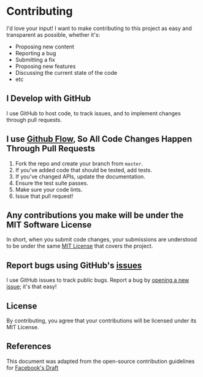 # Contributing
I'd love your input! I want to make contributing to this project as easy and transparent as possible, whether it's:

- Proposing new content
- Reporting a bug
- Submitting a fix
- Proposing new features
- Discussing the current state of the code
- etc

## I Develop with GitHub
I use GitHub to host code, to track issues, and to implement changes through pull requests.

## I use [Github Flow](https://guides.github.com/introduction/flow/index.html), So All Code Changes Happen Through Pull Requests

1. Fork the repo and create your branch from `master`.
2. If you've added code that should be tested, add tests.
3. If you've changed APIs, update the documentation.
4. Ensure the test suite passes.
5. Make sure your code lints.
6. Issue that pull request!

## Any contributions you make will be under the MIT Software License
In short, when you submit code changes, your submissions are understood to be under the same [MIT License](http://choosealicense.com/licenses/mit/) that covers the project. 

## Report bugs using GitHub's [issues](https://github.com/pmarsceill/pmarsceill/issues)
I use GitHub issues to track public bugs. Report a bug by [opening a new issue](https://github.com/CS-1030/CS-1030.github.io/issues/new); it's that easy!

## License
By contributing, you agree that your contributions will be licensed under its MIT License.

## References
This document was adapted from the open-source contribution guidelines for [Facebook's Draft](https://github.com/facebook/draft-js/blob/a9316a723f9e918afde44dea68b5f9f39b7d9b00/CONTRIBUTING.md)
